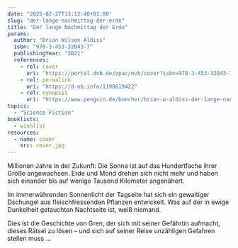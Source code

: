 ```yaml
---
date: "2025-02-27T13:12:40+01:00"
slug: "der-lange-nachmittag-der-erde"
title: "Der lange Nachmittag der Erde"
params:
  author: "Brian Wilson Aldiss"
  isbn: "978-3-453-32043-7"
  publishingYear: "2021"
  references:
    - rel: cover
      uri: "https://portal.dnb.de/opac/mvb/cover?isbn=978-3-453-32043-7"
    - rel: permalink
      uri: "https://d-nb.info/1198619422"
    - rel: synopsis
      uri: "https://www.penguin.de/buecher/brian-w-aldiss-der-lange-nachmittag-der-erde/taschenbuch/9783453320437"
topics:
  - "Science Fiction"
booklists:
  - wishlist
resources:
  - name: cover
    src: cover.jpg
---
```


Millionen Jahre in der Zukunft: Die Sonne ist auf das Hundertfache ihrer Größe 
angewachsen. Erde und Mond drehen sich nicht mehr und haben sich einander bis 
auf wenige Tausend Kilometer angenähert.

Im immerwährenden Sonnenlicht der Tagseite hat sich ein gewaltiger Dschungel aus 
fleischfressenden Pflanzen entwickelt. Was auf der in ewige Dunkelheit 
getauchten Nachtseite ist, weiß niemand.

Dies ist die Geschichte von Gren, der sich mit seiner Gefährtin aufmacht, dieses 
Rätsel zu lösen – und sich auf seiner Reise unzähligen Gefahren stellen muss …
